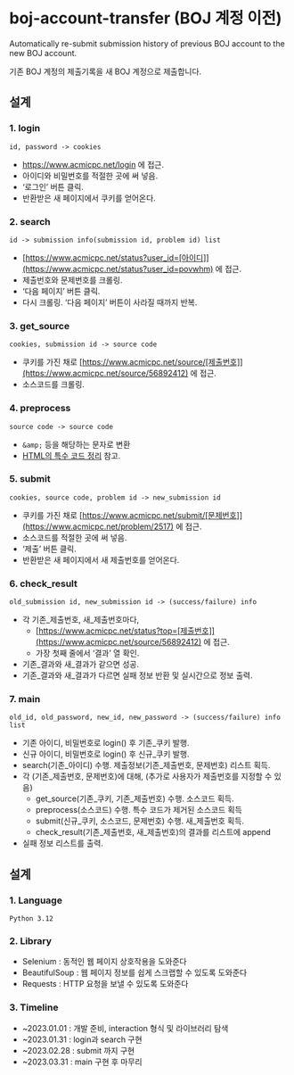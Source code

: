 # boj-account-transfer (BOJ 계정 이전)
Automatically re-submit submission history of previous BOJ account to the new BOJ account.

기존 BOJ 계정의 제출기록을 새 BOJ 계정으로 제출합니다.

## 설계
### 1. login
`id, password -> cookies`
+ <https://www.acmicpc.net/login> 에 접근.
+ 아이디와 비밀번호를 적절한 곳에 써 넣음.
+ ‘로그인’ 버튼 클릭.
+ 반환받은 새 페이지에서 쿠키를 얻어온다.

### 2. search
`id -> submission info(submission id, problem id) list`
+ [https://www.acmicpc.net/status?user_id=[아이디]](https://www.acmicpc.net/status?user_id=povwhm) 에 접근.
+ 제출번호와 문제번호를 크롤링.
+ ‘다음 페이지’ 버튼 클릭.
+ 다시 크롤링. ‘다음 페이지’ 버튼이 사라질 때까지 반복.
  
### 3. get_source
`cookies, submission id -> source code`
+ 쿠키를 가진 채로 [https://www.acmicpc.net/source/[제출번호]](https://www.acmicpc.net/source/56892412) 에 접근.
+ 소스코드를 크롤링.

### 4. preprocess
`source code -> source code`
+ `&amp;` 등을 해당하는 문자로 변환
+ [HTML의 특수 코드 정리](https://ooz.co.kr/199) 참고.

### 5. submit
`cookies, source code, problem id -> new_submission id`
+ 쿠키를 가진 채로 [https://www.acmicpc.net/submit/[문제번호]](https://www.acmicpc.net/problem/2517) 에 접근.
+ 소스코드를 적절한 곳에 써 넣음.
+ ‘제출’ 버튼 클릭.
+ 반환받은 새 페이지에서 새 제출번호를 얻어온다.

### 6. check_result
`old_submission id, new_submission id -> (success/failure) info`
+ 각 기존_제출번호, 새_제출번호마다,
  + [https://www.acmicpc.net/status?top=[제출번호]](https://www.acmicpc.net/source/56892412) 에 접근.
  + 가장 첫째 줄에서 ‘결과’ 열 확인.
+ 기존_결과와 새_결과가 같으면 성공.
+ 기존_결과와 새_결과가 다르면 실패 정보 반환 및 실시간으로 정보 출력.

### 7. main
`old_id, old_password, new_id, new_password -> (success/failure) info list`
+ 기존 아이디, 비밀번호로 login() 후 기존_쿠키 발행.
+ 신규 아이디, 비밀번호로 login() 후 신규_쿠키 발행.
+ search(기존_아이디) 수행. 제출정보(기존_제출번호, 문제번호) 리스트 획득.
+ 각 (기존_제출번호, 문제번호)에 대해, (추가로 사용자가 제출번호를 지정할 수 있음)
  + get_source(기존_쿠키, 기존_제출번호) 수행. 소스코드 획득.
  + preprocess(소스코드) 수행. 특수 코드가 제거된 소스코드 획득
  + submit(신규_쿠키, 소스코드, 문제번호) 수행. 새_제출번호 획득.
  + check_result(기존_제출번호, 새_제출번호)의 결과를 리스트에 append
+ 실패 정보 리스트를 출력.

## 설계
### 1. Language
`Python 3.12`

### 2. Library
+ Selenium : 동적인 웹 페이지 상호작용을 도와준다
+ BeautifulSoup : 웹 페이지 정보를 쉽게 스크랩할 수 있도록 도와준다
+ Requests : HTTP 요청을 보낼 수 있도록 도와준다

### 3. Timeline
+ ~2023.01.01 : 개발 준비, interaction 형식 및 라이브러리 탐색
+ ~2023.01.31 : login과 search 구현
+ ~2023.02.28 : submit 까지 구현
+ ~2023.03.31 : main 구현 후 마무리